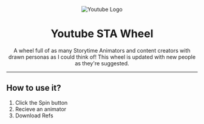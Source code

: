 <p align="center"><img src="https://i.postimg.cc/SRCYZcbH/image.png" alt="Youtube Logo"></p>

<h1 align="center">Youtube STA Wheel</h1>

<p align="center">A wheel full of as many Storytime Animators and content creators with drawn personas as I could think of! This wheel is updated with new people as they're suggested.</p>

<hr>
  
## How to use it?

1.   Click the Spin button
2.   Recieve an animator
3.   Download Refs 
